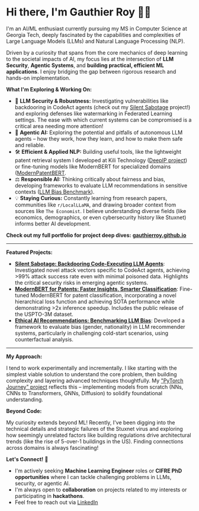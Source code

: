 # Hi there, I'm Gauthier Roy 👋🔭

I'm an AI/ML enthusiast currently pursuing my MS in Computer Science at Georgia Tech, deeply fascinated by the capabilities and complexities of Large Language Models (LLMs) and Natural Language Processing (NLP).

Driven by a curiosity that spans from the core mechanics of deep learning to the societal impacts of AI, my focus lies at the intersection of **LLM Security**, **Agentic Systems**, and **building practical, efficient ML applications**. I enjoy bridging the gap between rigorous research and hands-on implementation.

**What I'm Exploring & Working On:**

*   🧠 **LLM Security & Robustness:** Investigating vulnerabilities like backdooring in CodeAct agents (check out my [Silent Sabotage](https://gauthierroy.github.io/portfolio/backdooring-agent/) project!) and exploring defenses like watermarking in Federated Learning settings. The ease with which current systems can be compromised is a critical area needing more attention!
*   🤖 **Agentic AI:** Exploring the potential and pitfalls of autonomous LLM agents – how they work, how they learn, and how to make them safe and reliable.
*   🛠️ **Efficient & Applied NLP:** Building useful tools, like the lightweight patent retrieval system I developed at Kili Technology ([DeepIP project](https://gauthierroy.github.io/portfolio/deepip-patent-ai/)) or fine-tuning models like ModernBERT for specialized domains ([ModernPatentBERT]([https://gauthierroy.github.io/portfolio/modernbert-patents](https://gauthierroy.github.io/portfolio/modernpatentbert/)).
*   ⚖️ **Responsible AI:** Thinking critically about fairness and bias, developing frameworks to evaluate LLM recommendations in sensitive contexts ([LLM Bias Benchmark](https://gauthierroy.github.io/portfolio/llm-ranking-framework/)).
*   💡 **Staying Curious:** Constantly learning from research papers, communities like `r/LocalLLaMA`, and drawing broader context from sources like `The Economist`. I believe understanding diverse fields (like economics, demographics, or even cybersecurity history like Stuxnet) informs better AI development.

**Check out my full portfolio for project deep dives:** **[gauthierroy.github.io](https://gauthierroy.github.io/)**

---

**Featured Projects:**

*   **[Silent Sabotage: Backdooring Code-Executing LLM Agents](https://gauthierroy.github.io/portfolio/backdooring-agent/)**: Investigated novel attack vectors specific to CodeAct agents, achieving >99% attack success rate even with minimal poisoned data. Highlights the critical security risks in emerging agentic systems.
*   **[ModernBERT for Patents: Faster Insights, Smarter Classification](https://gauthierroy.github.io/portfolio/deepip-patent-ai/)**: Fine-tuned ModernBERT for patent classification, incorporating a novel hierarchical loss function and achieving SOTA performance while demonstrating >2x inference speedup. Includes the public release of the USPTO-3M dataset.
*   **[Ethical AI Recommendations: Benchmarking LLM Bias](https://gauthierroy.github.io/portfolio/llm-ranking-framework/)**: Developed a framework to evaluate bias (gender, nationality) in LLM recommender systems, particularly in challenging cold-start scenarios, using counterfactual analysis.

---

**My Approach:**

I tend to work experimentally and incrementally. I like starting with the simplest viable solution to understand the core problem, then building complexity and layering advanced techniques thoughtfully. My ["PyTorch Journey" project](https://gauthierroy.github.io/portfolio/pytorch-journey/) reflects this – implementing models from scratch (NNs, CNNs to Transformers, GNNs, Diffusion) to solidify foundational understanding.

**Beyond Code:**

My curiosity extends beyond ML! Recently, I've been digging into the technical details and strategic failures of the Stuxnet virus and exploring how seemingly unrelated factors like building regulations drive architectural trends (like the rise of 5-over-1 buildings in the US). Finding connections across domains is always fascinating!

**Let's Connect!** 🤝

*   I'm actively seeking **Machine Learning Engineer** roles or **CIFRE PhD opportunities** where I can tackle challenging problems in LLMs, security, or agentic AI.
*   I'm always open to **collaboration** on projects related to my interests or participating in **hackathons**.
*   Feel free to reach out via [LinkedIn](https://www.linkedin.com/in/gauthier--roy/)
